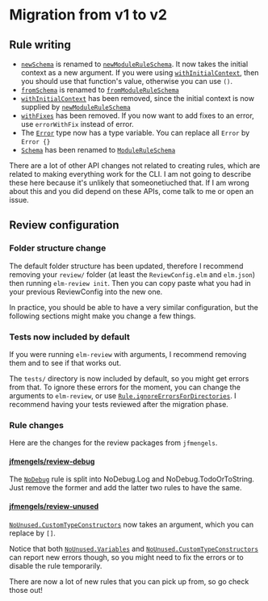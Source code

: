 # Migration from v1 to v2

## Rule writing

- [`newSchema`] is renamed to [`newModuleRuleSchema`]. It now takes the initial context as a new argument. If you were using [`withInitialContext`], then you should use that function's value, otherwise you can use `()`.
- [`fromSchema`] is renamed to [`fromModuleRuleSchema`]
- [`withInitialContext`] has been removed, since the initial context is now supplied by [`newModuleRuleSchema`]
- [`withFixes`] has been removed. If you now want to add fixes to an error, use `errorWithFix` instead of error.
- The [`Error`] type now has a type variable. You can replace all `Error` by `Error {}`
- [`Schema`] has been renamed to [`ModuleRuleSchema`]

There are a lot of other API changes not related to creating rules, which are related to making everything work for the CLI. I am not going to describe these here because it's unlikely that someonetiuched that. If I am wrong about this and you did depend on these APIs, come talk to me or open an issue.

## Review configuration

### Folder structure change

The default folder structure has been updated, therefore I recommend removing your `review/` folder (at least the `ReviewConfig.elm` and `elm.json`) then running `elm-review init`. Then you can copy paste what you had in your previous ReviewConfig into the new one.

In practice, you should be able to have a very similar configuration, but the following sections might make you change a few things.

### Tests now included by default

If you were running `elm-review` with arguments, I recommend removing them and to see if that works out.

The `tests/` directory is now included by default, so you might get errors from that. To ignore these errors for the moment, you can change the arguments to `elm-review`, or use [`Rule.ignoreErrorsForDirectories`]. I recommend having your tests reviewed after the migration phase.

### Rule changes

Here are the changes for the review packages from `jfmengels`.

#### [jfmengels/review-debug]

The [`NoDebug`] rule is split into NoDebug.Log and NoDebug.TodoOrToString. Just remove the former and add the latter two rules to have the same.

#### [jfmengels/review-unused]

[`NoUnused.CustomTypeConstructors`] now takes an argument, which you can replace by `[]`.

Notice that both [`NoUnused.Variables`] and [`NoUnused.CustomTypeConstructors`] can report new errors though, so you might need to fix the errors or to disable the rule temporarily.

There are now a lot of new rules that you can pick up from, so go check those out!

[`Schema`]: https://package.elm-lang.org/packages/jfmengels/elm-review/1.0.0/Review-Rule#Schema
[`newSchema`]: https://package.elm-lang.org/packages/jfmengels/elm-review/1.0.0/Review-Rule#newSchema
[`fromSchema`]: https://package.elm-lang.org/packages/jfmengels/elm-review/1.0.0/Review-Rule#fromSchema
[`withInitialContext`]: https://package.elm-lang.org/packages/jfmengels/elm-review/1.0.0/Review-Rule#withInitialContext
[`withFixes`]: https://package.elm-lang.org/packages/jfmengels/elm-review/1.0.0/Review-Rule#withFixes

[`ModuleRuleSchema`]: https://package.elm-lang.org/packages/jfmengels/elm-review/2.0.0/Review-Rule#ModuleRuleSchema
[`newModuleRuleSchema`]: https://package.elm-lang.org/packages/jfmengels/elm-review/2.0.0/Review-Rule#newModuleRuleSchema
[`fromModuleRuleSchema`]: https://package.elm-lang.org/packages/jfmengels/elm-review/2.0.0/Review-Rule#fromModuleRuleSchema
[`Error`]: https://package.elm-lang.org/packages/jfmengels/elm-review/2.0.0/Review-Rule#Error
[`error`]: https://package.elm-lang.org/packages/jfmengels/elm-review/2.0.0/Review-Rule#error
[`errorWithFix`]: https://package.elm-lang.org/packages/jfmengels/elm-review/2.0.0/Review-Rule#errorWithFix
[`Rule.ignoreErrorsForDirectories`]: https://package.elm-lang.org/packages/jfmengels/elm-review/2.0.0/Review-Rule#ignoreErrorsForDirectories


[jfmengels/review-debug]: https://package.elm-lang.org/packages/jfmengels/review-debug/2.0.0/
[`NoDebug`]: https://package.elm-lang.org/packages/jfmengels/review-debug/1.0.0/NoDebug

[jfmengels/review-unused]: https://package.elm-lang.org/packages/jfmengels/review-unused/2.0.0/
[`NoUnused.Variables`]: https://package.elm-lang.org/packages/jfmengels/review-unused/2.0.0/NoUnused-Variables
[`NoUnused.CustomTypeConstructors`]: https://package.elm-lang.org/packages/jfmengels/review-unused/2.0.0/NoUnused-CustomTypeConstructors
